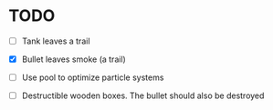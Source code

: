 # TODO

- [ ] Tank leaves a trail
- [x] Bullet leaves smoke (a trail)
- [ ] Use pool to optimize particle systems

- [ ] Destructible wooden boxes. The bullet should also be destroyed
